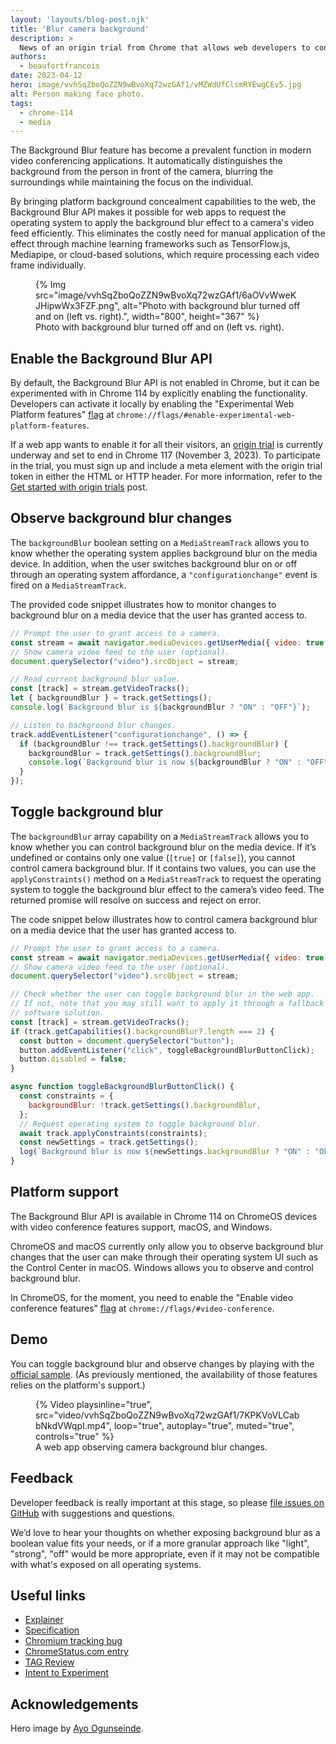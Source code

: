 ```yaml
---
layout: 'layouts/blog-post.njk'
title: 'Blur camera background'
description: >
  News of an origin trial from Chrome that allows web developers to control camera background blur.
authors:
  - beaufortfrancois
date: 2023-04-12
hero: image/vvhSqZboQoZZN9wBvoXq72wzGAf1/vMZWdUfClsmRYEwgCEv5.jpg
alt: Person making face photo.
tags:
  - chrome-114
  - media
---
```


The Background Blur feature has become a prevalent function in modern video conferencing applications. It automatically distinguishes the background from the person in front of the camera, blurring the surroundings while maintaining the focus on the individual. 

By bringing platform background concealment capabilities to the web, the Background Blur API makes it possible for web apps to request the operating system to apply the background blur effect to a camera's video feed efficiently. This eliminates the costly need for manual application of the effect through machine learning frameworks such as TensorFlow.js, Mediapipe, or cloud-based solutions, which require processing each video frame individually.

<figure>
  {% Img src="image/vvhSqZboQoZZN9wBvoXq72wzGAf1/6aOVvWweKJHipwWx3FZF.png", alt="Photo with background blur turned off and on (left vs. right).", width="800", height="367" %}
  <figcaption>Photo with background blur turned off and on (left vs. right).</figcaption>
</figure>

## Enable the Background Blur API

By default, the Background Blur API is not enabled in Chrome, but it can be experimented with in Chrome&nbsp;114 by explicitly enabling the functionality. Developers can activate it locally by enabling the "Experimental Web Platform features" [flag](/docs/web-platform/chrome-flags/#chromeflags) at `chrome://flags/#enable-experimental-web-platform-features`.

If a web app wants to enable it for all their visitors, an [origin trial](/origintrials/#/view_trial/2228155915641552897) is currently underway and set to end in Chrome&nbsp;117 (November 3, 2023).  To participate in the trial, you must sign up and include a meta element with the origin trial token in either the HTML or HTTP header. For more information, refer to the [Get started with origin trials](/docs/web-platform/origin-trials/) post.

## Observe background blur changes

The `backgroundBlur` boolean setting on a `MediaStreamTrack` allows you to know whether the operating system applies background blur on the media device. In addition, when the user switches background blur on or off through an operating system affordance, a `"configurationchange"` event is fired on a `MediaStreamTrack`.

The provided code snippet illustrates how to monitor changes to background blur on a media device that the user has granted access to.

```js
// Prompt the user to grant access to a camera.
const stream = await navigator.mediaDevices.getUserMedia({ video: true });
// Show camera video feed to the user (optional).
document.querySelector("video").srcObject = stream;

// Read current background blur value.
const [track] = stream.getVideoTracks();
let { backgroundBlur } = track.getSettings();
console.log(`Background blur is ${backgroundBlur ? "ON" : "OFF"}`);

// Listen to background blur changes.
track.addEventListener("configurationchange", () => {
  if (backgroundBlur !== track.getSettings().backgroundBlur) {
    backgroundBlur = track.getSettings().backgroundBlur;
    console.log(`Background blur is now ${backgroundBlur ? "ON" : "OFF"}`);
  }
});
```

## Toggle background blur

The `backgroundBlur` array capability on a `MediaStreamTrack` allows you to know whether you can control background blur on the media device. If it’s undefined or contains only one value (`[true]` or `[false]`), you cannot control camera background blur. If it contains two values, you can use the `applyConstraints()` method on a `MediaStreamTrack` to request the operating system to toggle the background blur effect to the camera’s video feed. The returned promise will resolve on success and reject on error.

The code snippet below illustrates how to control camera background blur on a media device that the user has granted access to.

```js
// Prompt the user to grant access to a camera.
const stream = await navigator.mediaDevices.getUserMedia({ video: true });
// Show camera video feed to the user (optional).
document.querySelector("video").srcObject = stream;

// Check whether the user can toggle background blur in the web app.
// If not, note that you may still want to apply it through a fallback
// software solution.
const [track] = stream.getVideoTracks();
if (track.getCapabilities().backgroundBlur?.length === 2) {
  const button = document.querySelector("button");
  button.addEventListener("click", toggleBackgroundBlurButtonClick);
  button.disabled = false;
}

async function toggleBackgroundBlurButtonClick() {
  const constraints = {
    backgroundBlur: !track.getSettings().backgroundBlur,
  };
  // Request operating system to toggle background blur.
  await track.applyConstraints(constraints);
  const newSettings = track.getSettings();
  log(`Background blur is now ${newSettings.backgroundBlur ? "ON" : "OFF"}`);
}
```

## Platform support

The Background Blur API is available in Chrome&nbsp;114 on ChromeOS devices with video conference features support, macOS, and Windows.

ChromeOS and macOS currently only allow you to observe background blur changes that the user can make through their operating system UI such as the Control Center in macOS. Windows allows you to observe and control background blur.

In ChromeOS, for the moment, you need to enable the "Enable video conference features" [flag](/docs/web-platform/chrome-flags/#chromeflags) at `chrome://flags/#video-conference`.

## Demo

You can toggle background blur and observe changes by playing with the [official sample](https://googlechrome.github.io/samples/image-capture/background-blur.html). (As previously mentioned, the availability of those features relies on the platform's support.)

<figure class="screenshot">
  {% Video
    playsinline="true",
    src="video/vvhSqZboQoZZN9wBvoXq72wzGAf1/7KPKVoVLCabbNkdVWqpI.mp4",
    loop="true",
    autoplay="true",
    muted="true",
    controls="true"
  %}
  <figcaption>A web app observing camera background blur changes.</figcaption>
</figure>

## Feedback

Developer feedback is really important at this stage, so please [file issues on GitHub](https://github.com/w3c/mediacapture-extensions/issues/) with suggestions and questions.

We’d love to hear your thoughts on whether exposing background blur as a boolean value fits your needs, or if a more granular approach like "light", "strong", "off" would be more appropriate, even if it may not be compatible with what's exposed on all operating systems.

## Useful links

- [Explainer](https://github.com/riju/backgroundBlur/blob/main/explainer.md)
- [Specification](https://w3c.github.io/mediacapture-extensions/#exposing-mediastreamtrack-source-background-blur-support)
- [Chromium tracking bug](https://crbug.com/1338665)
- [ChromeStatus.com entry](https://chromestatus.com/feature/5147589575442432)
- [TAG Review](https://github.com/w3ctag/design-reviews/issues/826)
- [Intent to Experiment](https://groups.google.com/a/chromium.org/g/blink-dev/c/Jr9vE8mSS-8/m/ycIHIDZnCgAJ)

## Acknowledgements

Hero image by [Ayo Ogunseinde](https://unsplash.com/photos/sibVwORYqs0).
